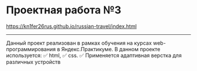 # Проектная работа №3

https://kn1fer26rus.github.io/russian-travel/index.html
_____________________

Данный проект реализован в рамках обучения на курсах web-программирования в Яндекс.Практикуме.
В данном проекте используется:
:white_check_mark: html,
:white_check_mark: css.
:white_check_mark: Применяется адаптивная верстка для различных устройств